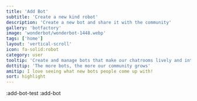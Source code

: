 ```yaml
---
title: 'Add Bot'
subtitle: 'Create a new kind robot'
description: 'Create a new bot and share it with the community'
gallery: 'botfactory'
image: 'wonderbot/wonderbot-1448.webp'
tags: ['home']
layout: 'vertical-scroll'
icon: fa-solid:robot
category: user
tooltip: 'Create and manage bots that make our chatrooms lively and interactive.'
dottitip: 'The more bots, the more our community grows'
amitip: I love seeing what new bots people come up with!
sort: highlight
---
```

:add-bot-test
:add-bot

